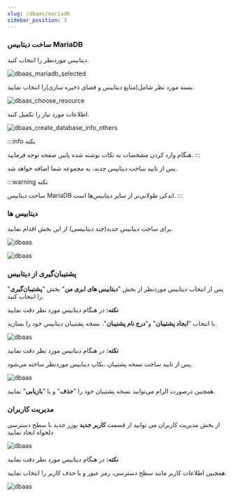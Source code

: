 ```yaml
---
slug: /dbaas/mariadb
sidebar_position: 3
---
```


### ساخت دیتابیس MariaDB

دیتابیس موردنظر را انتخاب کنید.

![dbaas_mariadb_selected](/img/database/dbaas_mariadb_selected.png)

بسته مورد نظر شامل(منابع دیتابیس و فضای ذخیره سازی)را انتخاب نمایید.

![dbaas_choose_resource](/img/database/dbaas_choose_resource.png)

اطلاعات مورد نیاز را تکمیل کنید.

![dbaas_create_database_info_others](/img/database/dbaas_create_database_info_others.png)

:::info نکته

هنگام وارد کردن مشخصات به نکات نوشته شده پایین صفحه توجه فرمایید.
:::

پس از تایید ساخت دیتابیس جدید، به مجموعه شما اضافه خواهد شد.

:::warning نکته

ساخت دیتابیس MariaDB اندکی طولانی‌تر از سایر دیتابیس‌ها است.
:::

### دیتابیس ها

برای ساخت دیتابیس جدید(چند دیتابیسی) از این بخش اقدام نمایید.

![dbaas](/img/database/newmaria.png)

![dbaas](/img/database/newmaria1.png)

### پشتیبان‌گیری از دیتابیس

پس از انتخاب دیتابیس موردنظر از بخش "**دیتابیس های ابری من**" بخش "**پشتیبان‌گیری**" را انتخاب کنید.


**نکته:**
در هنگام دیتابیس مورد نظر دقت نمایید


با انتخاب "**ایجاد پشتیبان**" و"**درج نام پشتیبان**"، نسخه پشتیبان دیتابیس خود را بسازید.

![dbaas](/img/database/backupmariadb.png)

**نکته:**
در هنگام دیتابیس مورد نظر دقت نمایید

پس از تایید ساخت نسخه پشتیبان ،بکاپ دیتابیس موردنظر ساخته می‌شود.

![dbaas](/img/database/backupmariadb1.png)

همچنین درصورت الزام می‌توانید نسخه پشتیبان خود را "**حذف**" و یا "**بازیابی**" نمایید.


### مدیریت کاربران

از بخش مدیریت کاربران می توانید از قسمت **کاربر جدید** یوزر جدید با سطح دسترسی دلخواه ایجاد نمایید

![dbaas](/img/database/usersmaria.png)

**نکته:**
در هنگام دیتابیس مورد نظر دقت نمایید

همچنین اطلاعات کاربر مانند سطح دسترسی، رمز عبور و یا حذف کاربر را انتخاب نمایید.

![dbaas](/img/database/usersmaria1.png)